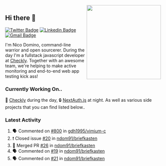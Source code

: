 <img align="right" src="https://user-images.githubusercontent.com/7415984/172472491-91b16eac-fa22-4ecf-92df-d687139fd1f9.gif" width="240" />

## Hi there 👋

[![Twitter Badge](https://img.shields.io/badge/-@ndom91-1ca0f1?style=flat-square&labelColor=1ca0f1&logo=twitter&logoColor=white&link=https://twitter.com/ndom91)](https://twitter.com/ndom91) [![Linkedin Badge](https://img.shields.io/badge/-ndom91-blue?style=flat-square&logo=Linkedin&logoColor=white&link=https://www.linkedin.com/in/ndom91/)](https://www.linkedin.com/in/ndom91/) [![Gmail Badge](https://img.shields.io/badge/-yo@ndo.dev-c14438?style=flat-square&logo=mail.ru&logoColor=white&link=mailto:yo@ndo.dev)](mailto:yo@ndo.dev)

I'm Nico Domino, command-line warrior and open sourcerer. During the day I'm a fullstack javascript developer at [Checkly](https://checklyhq.com). Together with an awesome team, we're helping to make active monitoring and end-to-end web app testing kick ass!

### Currently Working On..

🦝 [Checkly](https://checklyhq.com) during the day, 🔒 [NextAuth.js](https://github.com/nextauthjs/next-auth) at night. As well as various side projects that you can find listed below..

<!--START_SECTION_PROFILE_VIEWS:readme-info-->
<!--END_SECTION_PROFILE_VIEWS:readme-info-->

<!--START_SECTION_DAILY_COMMIT:readme-info-->
<!--END_SECTION_DAILY_COMMIT:readme-info-->

<!--START_SECTION_WEEKLY_COMMIT:readme-info-->
<!--END_SECTION_WEEKLY_COMMIT:readme-info-->

### Latest Activity

<!--START_SECTION:activity-->
1. 🗣 Commented on [#800](https://github.com/gdh1995/vimium-c/issues/800) in [gdh1995/vimium-c](https://github.com/gdh1995/vimium-c)
2. ❗️ Closed issue [#20](https://github.com/ndom91/briefkasten/issues/20) in [ndom91/briefkasten](https://github.com/ndom91/briefkasten)
3. 🎉 Merged PR [#26](https://github.com/ndom91/briefkasten/pull/26) in [ndom91/briefkasten](https://github.com/ndom91/briefkasten)
4. 🗣 Commented on [#19](https://github.com/ndom91/briefkasten/issues/19) in [ndom91/briefkasten](https://github.com/ndom91/briefkasten)
5. 🗣 Commented on [#21](https://github.com/ndom91/briefkasten/issues/21) in [ndom91/briefkasten](https://github.com/ndom91/briefkasten)
<!--END_SECTION:activity-->
